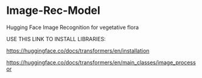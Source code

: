 # Image-Rec-Model
Hugging Face Image Recognition for vegetative flora

USE THIS LINK TO INSTALL LIBRARIES: 

https://huggingface.co/docs/transformers/en/installation

https://huggingface.co/docs/transformers/en/main_classes/image_processor
